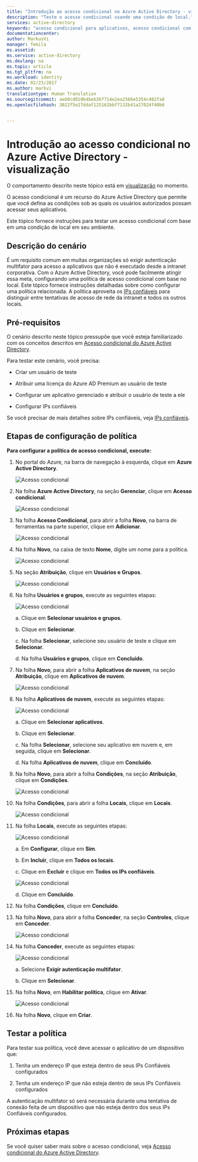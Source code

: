 ```yaml
---
title: "Introdução ao acesso condicional no Azure Active Directory - visualização | Microsoft Docs"
description: "Teste o acesso condicional usando uma condição de local."
services: active-directory
keywords: "acesso condicional para aplicativos, acesso condicional com o Azure AD, acesso seguro aos recursos da empresa, políticas de acesso condicional"
documentationcenter: 
author: MarkusVi
manager: femila
ms.assetid: 
ms.service: active-directory
ms.devlang: na
ms.topic: article
ms.tgt_pltfrm: na
ms.workload: identity
ms.date: 02/23/2017
ms.author: markvi
translationtype: Human Translation
ms.sourcegitcommit: ae60cd810b4beb26f714e2ea2566e5354c482fa8
ms.openlocfilehash: 3022f5e27ddaf125161bbf7132b41a27024f40b6


---
```

# <a name="get-started-with-conditional-access-in-azure-active-directory---preview"></a>Introdução ao acesso condicional no Azure Active Directory - visualização

O comportamento descrito neste tópico está em [visualização](active-directory-preview-explainer.md) no momento.

O acesso condicional é um recurso do Azure Active Directory que permite que você defina as condições sob as quais os usuários autorizados possam acessar seus aplicativos. 

Este tópico fornece instruções para testar um acesso condicional com base em uma condição de local em seu ambiente.  


## <a name="scenario-description"></a>Descrição do cenário

É um requisito comum em muitas organizações só exigir autenticação multifator para acesso a aplicativos que não é executado desde a intranet corporativa. Com o Azure Active Directory, você pode facilmente atingir essa meta, configurando uma política de acesso condicional com base no local. Este tópico fornece instruções detalhadas sobre como configurar uma política relacionada. A política aproveita os [IPs confiáveis](../multi-factor-authentication/multi-factor-authentication-whats-next.md#trusted-ips) para distinguir entre tentativas de acesso de rede da intranet e todos os outros locais.


## <a name="prerequisites"></a>Pré-requisitos

O cenário descrito neste tópico pressupõe que você esteja familiarizado com os conceitos descritos em [Acesso condicional do Azure Active Directory](active-directory-conditional-access-azure-portal.md).

Para testar este cenário, você precisa:

- Criar um usuário de teste 

- Atribuir uma licença do Azure AD Premium ao usuário de teste

- Configurar um aplicativo gerenciado e atribuir o usuário de teste a ele

- Configurar IPs confiáveis

Se você precisar de mais detalhes sobre IPs confiáveis, veja [IPs confiáveis](../multi-factor-authentication/multi-factor-authentication-whats-next.md#trusted-ips).


## <a name="policy-configuration-steps"></a>Etapas de configuração de política

**Para configurar a política de acesso condicional, execute:**

1. No portal do Azure, na barra de navegação à esquerda, clique em **Azure Active Directory**. 

    ![Acesso condicional](./media/active-directory-conditional-access-azure-portal-get-started/01.png)

2. Na folha **Azure Active Directory**, na seção **Gerenciar**, clique em **Acesso condicional**.

    ![Acesso condicional](./media/active-directory-conditional-access-azure-portal-get-started/02.png)
 
3. Na folha **Acesso Condicional**, para abrir a folha **Novo**, na barra de ferramentas na parte superior, clique em **Adicionar**.

    ![Acesso condicional](./media/active-directory-conditional-access-azure-portal-get-started/03.png)

4. Na folha **Novo**, na caixa de texto **Nome**, digite um nome para a política.

    ![Acesso condicional](./media/active-directory-conditional-access-azure-portal-get-started/04.png)

5. Na seção **Atribuição**, clique em **Usuários e Grupos**.

    ![Acesso condicional](./media/active-directory-conditional-access-azure-portal-get-started/05.png)

6. Na folha **Usuários e grupos**, execute as seguintes etapas:

    ![Acesso condicional](./media/active-directory-conditional-access-azure-portal-get-started/06.png)

    a. Clique em **Selecionar usuários e grupos**.

    b. Clique em **Selecionar**.

    c. Na folha **Selecionar**, selecione seu usuário de teste e clique em **Selecionar**.

    d. Na folha **Usuários e grupos**, clique em **Concluído**.

7. Na folha **Novo**, para abrir a folha **Aplicativos de nuvem**, na seção **Atribuição**, clique em **Aplicativos de nuvem**.

    ![Acesso condicional](./media/active-directory-conditional-access-azure-portal-get-started/07.png)

8. Na folha **Aplicativos de nuvem**, execute as seguintes etapas:

    ![Acesso condicional](./media/active-directory-conditional-access-azure-portal-get-started/08.png)

    a. Clique em **Selecionar aplicativos**.

    b. Clique em **Selecionar**.

    c. Na folha **Selecionar**, selecione seu aplicativo em nuvem e, em seguida, clique em **Selecionar**.

    d. Na folha **Aplicativos de nuvem**, clique em **Concluído**.

9. Na folha **Novo**, para abrir a folha **Condições**, na seção **Atribuição**, clique em **Condições**.

    ![Acesso condicional](./media/active-directory-conditional-access-azure-portal-get-started/09.png)

10. Na folha **Condições**, para abrir a folha **Locais**, clique em **Locais**.

    ![Acesso condicional](./media/active-directory-conditional-access-azure-portal-get-started/10.png)

11. Na folha **Locais**, execute as seguintes etapas:

    ![Acesso condicional](./media/active-directory-conditional-access-azure-portal-get-started/11.png)

    a. Em **Configurar**, clique em **Sim**.

    b. Em **Incluir**, clique em **Todos os locais**.

    c. Clique em **Excluir** e clique em **Todos os IPs confiáveis**.

    ![Acesso condicional](./media/active-directory-conditional-access-azure-portal-get-started/12.png)

    d. Clique em **Concluído**.

12. Na folha **Condições**, clique em **Concluído**.

13. Na folha **Novo**, para abrir a folha **Conceder**, na seção **Controles**, clique em **Conceder**.

    ![Acesso condicional](./media/active-directory-conditional-access-azure-portal-get-started/13.png)

14. Na folha **Conceder**, execute as seguintes etapas:

    ![Acesso condicional](./media/active-directory-conditional-access-azure-portal-get-started/14.png)

    a. Selecione **Exigir autenticação multifator**.

    b. Clique em **Selecionar**.

15. Na folha **Novo**, em **Habilitar política**, clique em **Ativar**.

    ![Acesso condicional](./media/active-directory-conditional-access-azure-portal-get-started/15.png)

16. Na folha **Novo**, clique em **Criar**.


## <a name="testing-the-policy"></a>Testar a política

Para testar sua política, você deve acessar o aplicativo de um dispositivo que: 

1. Tenha um endereço IP que esteja dentro de seus IPs Confiáveis configurados 

1. Tenha um endereço IP que não esteja dentro de seus IPs Confiáveis configurados

A autenticação multifator só será necessária durante uma tentativa de conexão feita de um dispositivo que não esteja dentro dos seus IPs Confiáveis configurados. 


## <a name="next-steps"></a>Próximas etapas

Se você quiser saber mais sobre o acesso condicional, veja [Acesso condicional do Azure Active Directory](active-directory-conditional-access-azure-portal.md).




<!--HONumber=Jan17_HO3-->


